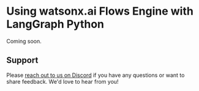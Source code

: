 # Using watsonx.ai Flows Engine with LangGraph Python

Coming soon.

## Support

Please [reach out to us on Discord](https://ibm.biz/wxflows-discord) if you have any questions or want to share feedback. We'd love to hear from you!
